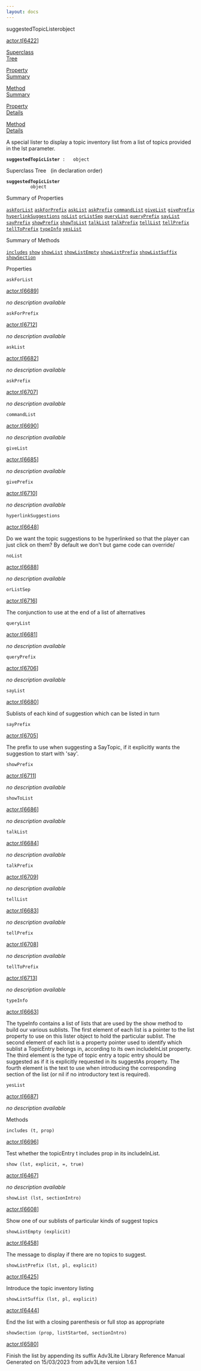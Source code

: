 ```yaml
---
layout: docs
---
```

<span class="title">suggestedTopicLister</span><span class="type">object</span>

[actor.t](../file/actor.t.html)\[[6422](../source/actor.t.html#6422)\]

[Superclass  
Tree](#_SuperClassTree_)

[Property  
Summary](#_PropSummary_)

[Method  
Summary](#_MethodSummary_)

[Property  
Details](#_Properties_)

[Method  
Details](#_Methods_)



A special lister to display a topic inventory list from a list of topics
provided in the lst parameter.

**`suggestedTopicLister`**` :   object`



<span id="_SuperClassTree_"></span>



<span class="hdln">Superclass Tree</span>   (in declaration order)



**`suggestedTopicLister`**  
`         object`  
<span id="_PropSummary_"></span>



<span class="hdln">Summary of Properties</span>  



[`askForList`](#askForList) [`askForPrefix`](#askForPrefix) [`askList`](#askList) [`askPrefix`](#askPrefix) [`commandList`](#commandList) [`giveList`](#giveList) [`givePrefix`](#givePrefix) [`hyperlinkSuggestions`](#hyperlinkSuggestions) [`noList`](#noList) [`orListSep`](#orListSep) [`queryList`](#queryList) [`queryPrefix`](#queryPrefix) [`sayList`](#sayList) [`sayPrefix`](#sayPrefix) [`showPrefix`](#showPrefix) [`showToList`](#showToList) [`talkList`](#talkList) [`talkPrefix`](#talkPrefix) [`tellList`](#tellList) [`tellPrefix`](#tellPrefix) [`tellToPrefix`](#tellToPrefix) [`typeInfo`](#typeInfo) [`yesList`](#yesList)

<span id="_MethodSummary_"></span>



<span class="hdln">Summary of Methods</span>  



[`includes`](#includes) [`show`](#show) [`showList`](#showList) [`showListEmpty`](#showListEmpty) [`showListPrefix`](#showListPrefix) [`showListSuffix`](#showListSuffix) [`showSection`](#showSection)

<span id="_Properties_"></span>



<span class="hdln">Properties</span>  



<span id="askForList"></span>

`askForList`

[actor.t](../file/actor.t.html)\[[6689](../source/actor.t.html#6689)\]



*no description available*



<span id="askForPrefix"></span>

`askForPrefix`

[actor.t](../file/actor.t.html)\[[6712](../source/actor.t.html#6712)\]



*no description available*



<span id="askList"></span>

`askList`

[actor.t](../file/actor.t.html)\[[6682](../source/actor.t.html#6682)\]



*no description available*



<span id="askPrefix"></span>

`askPrefix`

[actor.t](../file/actor.t.html)\[[6707](../source/actor.t.html#6707)\]



*no description available*



<span id="commandList"></span>

`commandList`

[actor.t](../file/actor.t.html)\[[6690](../source/actor.t.html#6690)\]



*no description available*



<span id="giveList"></span>

`giveList`

[actor.t](../file/actor.t.html)\[[6685](../source/actor.t.html#6685)\]



*no description available*



<span id="givePrefix"></span>

`givePrefix`

[actor.t](../file/actor.t.html)\[[6710](../source/actor.t.html#6710)\]



*no description available*



<span id="hyperlinkSuggestions"></span>

`hyperlinkSuggestions`

[actor.t](../file/actor.t.html)\[[6648](../source/actor.t.html#6648)\]



Do we want the topic suggestions to be hyperlinked so that the player
can just click on them? By default we don't but game code can override/



<span id="noList"></span>

`noList`

[actor.t](../file/actor.t.html)\[[6688](../source/actor.t.html#6688)\]



*no description available*



<span id="orListSep"></span>

`orListSep`

[actor.t](../file/actor.t.html)\[[6716](../source/actor.t.html#6716)\]



The conjunction to use at the end of a list of alternatives



<span id="queryList"></span>

`queryList`

[actor.t](../file/actor.t.html)\[[6681](../source/actor.t.html#6681)\]



*no description available*



<span id="queryPrefix"></span>

`queryPrefix`

[actor.t](../file/actor.t.html)\[[6706](../source/actor.t.html#6706)\]



*no description available*



<span id="sayList"></span>

`sayList`

[actor.t](../file/actor.t.html)\[[6680](../source/actor.t.html#6680)\]



Sublists of each kind of suggestion which can be listed in turn



<span id="sayPrefix"></span>

`sayPrefix`

[actor.t](../file/actor.t.html)\[[6705](../source/actor.t.html#6705)\]



The prefix to use when suggesting a SayTopic, if it explicitly wants the
suggestion to start with 'say'.



<span id="showPrefix"></span>

`showPrefix`

[actor.t](../file/actor.t.html)\[[6711](../source/actor.t.html#6711)\]



*no description available*



<span id="showToList"></span>

`showToList`

[actor.t](../file/actor.t.html)\[[6686](../source/actor.t.html#6686)\]



*no description available*



<span id="talkList"></span>

`talkList`

[actor.t](../file/actor.t.html)\[[6684](../source/actor.t.html#6684)\]



*no description available*



<span id="talkPrefix"></span>

`talkPrefix`

[actor.t](../file/actor.t.html)\[[6709](../source/actor.t.html#6709)\]



*no description available*



<span id="tellList"></span>

`tellList`

[actor.t](../file/actor.t.html)\[[6683](../source/actor.t.html#6683)\]



*no description available*



<span id="tellPrefix"></span>

`tellPrefix`

[actor.t](../file/actor.t.html)\[[6708](../source/actor.t.html#6708)\]



*no description available*



<span id="tellToPrefix"></span>

`tellToPrefix`

[actor.t](../file/actor.t.html)\[[6713](../source/actor.t.html#6713)\]



*no description available*



<span id="typeInfo"></span>

`typeInfo`

[actor.t](../file/actor.t.html)\[[6663](../source/actor.t.html#6663)\]



The typeInfo contains a list of lists that are used by the show method
to build our various sublists. The first element of each list is a
pointer to the list property to use on this lister object to hold the
particular sublist. The second element of each list is a property
pointer used to identify which sublist a TopicEntry belongs in,
according to its own includeInList property. The third element is the
type of topic entry a topic entry should be suggested as if it is
explicitly requested in its suggestAs property. The fourth element is
the text to use when introducing the corresponding section of the list
(or nil if no introductory text is required).



<span id="yesList"></span>

`yesList`

[actor.t](../file/actor.t.html)\[[6687](../source/actor.t.html#6687)\]



*no description available*



<span id="_Methods_"></span>



<span class="hdln">Methods</span>  



<span id="includes"></span>

`includes (t, prop)`

[actor.t](../file/actor.t.html)\[[6696](../source/actor.t.html#6696)\]



Test whether the topicEntry t includes prop in its includeInList.



<span id="show"></span>

`show (lst, explicit, =, true)`

[actor.t](../file/actor.t.html)\[[6467](../source/actor.t.html#6467)\]



*no description available*



<span id="showList"></span>

`showList (lst, sectionIntro)`

[actor.t](../file/actor.t.html)\[[6608](../source/actor.t.html#6608)\]



Show one of our sublists of particular kinds of suggest topics



<span id="showListEmpty"></span>

`showListEmpty (explicit)`

[actor.t](../file/actor.t.html)\[[6458](../source/actor.t.html#6458)\]



The message to display if there are no topics to suggest.



<span id="showListPrefix"></span>

`showListPrefix (lst, pl, explicit)`

[actor.t](../file/actor.t.html)\[[6425](../source/actor.t.html#6425)\]



Introduce the topic inventory listing



<span id="showListSuffix"></span>

`showListSuffix (lst, pl, explicit)`

[actor.t](../file/actor.t.html)\[[6444](../source/actor.t.html#6444)\]



End the list with a closing parenthesis or full stop as appropriate



<span id="showSection"></span>

`showSection (prop, listStarted, sectionIntro)`

[actor.t](../file/actor.t.html)\[[6580](../source/actor.t.html#6580)\]



Finish the list by appending its suffix
Adv3Lite Library Reference Manual  
Generated on 15/03/2023 from adv3Lite version 1.6.1


